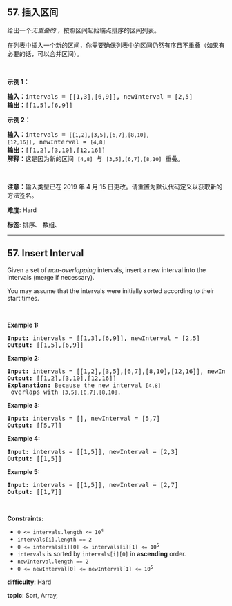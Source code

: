 <h2>57. 插入区间</h2><p>给出一个<em>无重叠的 ，</em>按照区间起始端点排序的区间列表。</p>

<p>在列表中插入一个新的区间，你需要确保列表中的区间仍然有序且不重叠（如果有必要的话，可以合并区间）。</p>

<p>&nbsp;</p>

<p><strong>示例&nbsp;1：</strong></p>

<pre><strong>输入：</strong>intervals = [[1,3],[6,9]], newInterval = [2,5]
<strong>输出：</strong>[[1,5],[6,9]]
</pre>

<p><strong>示例&nbsp;2：</strong></p>

<pre><strong>输入：</strong>intervals = <code>[[1,2],[3,5],[6,7],[8,10],[12,16]]</code>, newInterval = <code>[4,8]</code>
<strong>输出：</strong>[[1,2],[3,10],[12,16]]
<strong>解释：</strong>这是因为新的区间 <code>[4,8]</code> 与 <code>[3,5],[6,7],[8,10]</code>&nbsp;重叠。
</pre>

<p>&nbsp;</p>

<p><strong>注意：</strong>输入类型已在 2019 年 4 月 15 日更改。请重置为默认代码定义以获取新的方法签名。</p>


 **难度**: Hard

 **标签**: 排序、 数组、 


------

<h2>57. Insert Interval</h2><p>Given a set of <em>non-overlapping</em> intervals, insert a new interval into the intervals (merge if necessary).</p>

<p>You may assume that the intervals were initially sorted according to their start times.</p>

<p>&nbsp;</p>
<p><strong>Example 1:</strong></p>

<pre>
<strong>Input:</strong> intervals = [[1,3],[6,9]], newInterval = [2,5]
<strong>Output:</strong> [[1,5],[6,9]]
</pre>

<p><strong>Example 2:</strong></p>

<pre>
<strong>Input:</strong> intervals = [[1,2],[3,5],[6,7],[8,10],[12,16]], newInterval = [4,8]
<strong>Output:</strong> [[1,2],[3,10],[12,16]]
<strong>Explanation:</strong> Because the new interval <code>[4,8]</code> overlaps with <code>[3,5],[6,7],[8,10]</code>.</pre>

<p><strong>Example 3:</strong></p>

<pre>
<strong>Input:</strong> intervals = [], newInterval = [5,7]
<strong>Output:</strong> [[5,7]]
</pre>

<p><strong>Example 4:</strong></p>

<pre>
<strong>Input:</strong> intervals = [[1,5]], newInterval = [2,3]
<strong>Output:</strong> [[1,5]]
</pre>

<p><strong>Example 5:</strong></p>

<pre>
<strong>Input:</strong> intervals = [[1,5]], newInterval = [2,7]
<strong>Output:</strong> [[1,7]]
</pre>

<p>&nbsp;</p>
<p><strong>Constraints:</strong></p>

<ul>
	<li><code>0 &lt;= intervals.length &lt;= 10<sup>4</sup></code></li>
	<li><code>intervals[i].length == 2</code></li>
	<li><code>0 &lt;=&nbsp;intervals[i][0] &lt;=&nbsp;intervals[i][1] &lt;= 10<sup>5</sup></code></li>
	<li><code>intervals</code>&nbsp;is sorted by <code>intervals[i][0]</code> in <strong>ascending</strong>&nbsp;order.</li>
	<li><code>newInterval.length == 2</code></li>
	<li><code>0 &lt;=&nbsp;newInterval[0] &lt;=&nbsp;newInterval[1] &lt;= 10<sup>5</sup></code></li>
</ul>


 **difficulty**: Hard

 **topic**: Sort, Array, 

